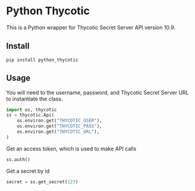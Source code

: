 # Python Thycotic
This is a Python wrapper for Thycotic Secret Server API version 10.9.

## Install
```shell
pip install python_thycotic
```

## Usage
You will need to the username, password, and Thycotic Secret Server URL to instantiate the class.
```python
import os, thycotic
ss = thycotic.Api(
    os.environ.get("THYCOTIC_USER"),
    os.environ.get("THYCOTIC_PASS"),
    os.environ.get("THYCOTIC_URL"),
)
```

Get an access token, which is used to make API calls
```python
ss.auth()
```

Get a secret by id
```python
secret = ss.get_secret(123)
```
